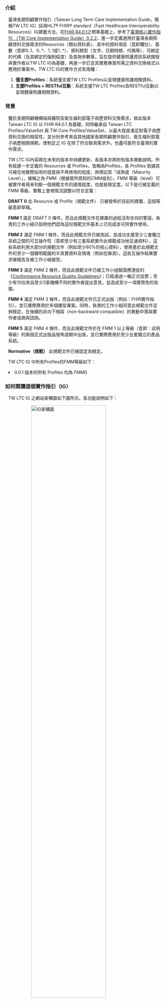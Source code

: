 ### 介紹

<div style="padding-left: 10px;">
<p>臺灣長期照顧實作指引（Taiwan Long Term Care Implementation Guide，簡稱TW LTC IG）採用HL7® FHIR® standard（Fast Healthcare Interoperability Resources）IG建置方法，在<a href="http://hl7.org/fhir/R4/"  target="_blank">FHIR R4.0.1</a>之標準基礎上，參考了<a href="https://twcore.mohw.gov.tw/ig/twcore/index.html" target="_blank">臺灣核心實作指引 （TW Core Implementation Guide）0.2.2</a>，進一步定義適用於臺灣長期照顧資料交換需求的Resources（類似資料表）、其中的資料項目（意即欄位）、基數（意即0..1、0..*、1..1或1..*）、資料類型（文字、日期時間、代碼等）、可綁定的代碼（及其綁定的強制程度）及查詢參數等，旨在提供健康照護資訊系統開發與實作者以TW LTC IG為基礎，再進一步訂定其實務專案所需之資料交換格式以應用於專案中。TW LTC IG的實作方式有兩種：</p>
<ol>
<li><strong>僅支援Profiles</strong>：系統僅支援TW LTC Profiles以呈現健康照護相關資料。</li>
<li><strong>支援Profiles + RESTful互動</strong>：系統支援TW LTC Profiles及RESTful互動以呈現健康照護相關資料。</li>
</ol>
</div>

### 背景

<div style="padding-left: 10px;">
<p>鑒於長期照顧機構端與醫院及衛生福利部電子病歷資料交換需求，故此版本 Taiwan LTC IG 以 FHIR R4.0.1 為基礎，同時繼承自 Taiwan LTC Profiles/ValueSet 與 TW Core Profiles/ValueSet，以最大程度滿足對電子病歷資料交換的相容性，並分別參考來自其他國家長期照顧實作指引、衛生福利部電子病歷相關規範，使制定之 IG 在除了符合聯測需求外，也盡可能符合臺灣的實作需求。</p>
<p>TW LTC IG內容將在未來的版本中持續更新，各版本亦將附有版本異動說明。所有經進一步定義的 Resources 或 Profiles，皆稱為Profiles，各 Profiles 依據其可被在地實際採用的程度與不再修改的程度，將標記其「成熟度（Maturity Level）」，被稱之為 FMM（根據眾所周知的CMM级別）。FMM 等級（level）可被實作者用来判斷一個規範文件的進階程度，也就是穩定度。以下是已被定義的 FMM 等級，實務上會視情況調整以符合定義：</p>
<p><strong>DRAFT 0</strong> 此 Resource 或 Profile（規範文件） 已被發佈於目前的建置，這個等級意即草稿。</p>
<p><strong>FMM 1</strong> 滿足 DRAFT 0 條件，而且此規範文件在建置的過程沒有任何的警語，負責的工作小組已指明他們認為這份規範文件基本上已完成並可供實作使用。</p>
<p><strong>FMM 2</strong> 滿足 FMM 1 條件，而且此規範文件已被測試，並成功支援至少三套獨立系統之間的可互操作性（意即至少有三套系統實作此規範成功地互通資料），這些系統利用大部分的規範文件（例如至少80%的核心資料），使用基於此規範文件的至少一個聲明範圍的半真實資料及情境（例如在聯測）。這些互操作結果要求被報告及被工作小組接受。</p>
<p><strong>FMM 3</strong> 滿足 FMM 2 條件，而且此規範文件已被工作小组驗證應遵從的《<a href="https://confluence.hl7.org/display/FHIR/Conformance+QA+Criteria">Conformance Resource Quality Guidelines</a>》；已經通過一輪正式投票；至少有10位來自至少3家機構不同的實作者提出意見，並造成至少一項實質性的改變。</p>
<p><strong>FMM 4</strong> 滿足 FMM 3 條件，而且此規範文件已正式出版（例如：FHIR實作指引），並已實際應用於多個雛型專案。同時，負責的工作小組同意此規範文件足夠穩定，在後續的非向下相容（non-backward compatible）的異動中需與實作者協商與諮詢。</p>
<p><strong>FMM 5</strong> 滿足 FMM 4 條件，而且此規範文件於在 FMM 1 以上等級（意即：試用等級）的兩個正式出版品發佈週期中出版，並已實際應用於至少五套獨立的產品系統。</p>
<p><strong>Normative（規範）</strong> 此規範文件已被認定為穩定。</p>

<p>TW LTC IG 中所有Profiles的FMM等級如下：


<li>0.0.1 版本的所有 Profiles 均為 FMM0</li>
</p>
</div>

### 如何閱讀這個實作指引（IG）

<div  style="padding-left: 10px;">
<p> TW LTC IG 之網站架構圖如下圖所示。各功能說明如下：</p>

<img class="figure-img img-responsive img-rounded center-block" src="index/structure.jpg" alt="IG架構圖" style="display: block;margin-left: auto;margin-right: auto;width: 70%;"/>
<div style="clear:both;"></div>

<ul>
  <li><strong><a href="index.html">應用說明</a></strong>：TW LTC IG 介紹及背景說明。</li>
  <li><strong><a href="artifacts.html">規範文件</a></strong>
  <ul>
    <li><strong><a href="capabilitystatements.html">能力聲明</a>
      </strong>：應用 TW LTC IG 於建置業務目的使用的 FHIR Server 時，該 FHIR Server 必須及建議應該支援的操作功能。
    </li>
    <li><strong><a href="searchparameters-and-operation.html">查詢參數及操作定義</a>
      </strong>：查詢 FHIR Server 的 Profiles時，針對各 Profiles可使用的查詢參數及操作定義。
    </li>
    <li><strong><a href="models.html">邏輯模型</a>
      </strong>：TW LTC IG 的所有邏輯模型（Logical Models），各邏輯模型會定義相應情境下使用的所有資料欄位。為了便於實作者快速理解，資料欄位會使用易於理解的命名，實作者再透過邏輯模型中的功能頁籤「Mappings」瞭解各資料欄位實際使用本IG的哪個Profiles的哪個資料項目（element）。
    </li>
      <li><strong><a href="profiles-and-extensions.html">FHIR Profiles及Extensions</a></strong>：
          <ul>
              <li>TW LTC IG 的所有 Profiles 之定義與範例及Extensions。</li>
              <li>各資料項目不同實作強制程度的 Terminology。</li>
              <li>各資料項目的限制（Constraints）。</li>
              <li>查詢依據 TW LTC IG 實作之 FHIR Server 的特定 Profiles 時，可使用的查詢參數。</li>
              <li>有哪些 Profiles 具有查詢參數以及 Server 必須支援哪些必要的查詢參數功能。</li>
          </ul>
        </li>
    <li><strong><a href="terminologies.html">專門術語</a>
      </strong>：TW LTC IG網站所使用的專門術語，包括代碼系統（Code Systems）及值集（Value Sets），內容主要依據全國專門術語服務平臺（TW terminology services）與長期照顧情境使用之術語建置。
    </li>
  </ul>
  </li>
  <li><strong><a href="examples.html">範例</a></strong>：遵從 TW LTC IG 所定義 Profiles 之範例。</li>
  <li><strong><a href="downloads.html">結構定義與範例檔下載</a></strong>：實作者若不偏好使用 FHIR RESTful API 驗證資料是否遵從 Profiles，可直接下載所需的格式驗證檔，包括 XML、JSON 及 Turtle 三種格式，亦可於此下載完整範例。</li>
  <li><strong><a href="security.html">安全性</a></strong>：主要說明採用 TW LTC IG 網站進行實作時，有關資料存取授權的作法。</li>
  <li><strong><a href="validates.html">驗證教學</a></strong>：如何驗證實作檔是否遵從 TW LTC IG 規範。</li>
  <!-- <li><strong><a href="https://twcore.mohw.gov.tw/ig/twcore/history.html">版本異動</a></strong>：若 TW LTC IG 網站的版本有所異動，皆可透過<a href="https://twcore.mohw.gov.tw/ig/twcore/history.html">異動說明頁</a>得以瞭解版本間的異動差異。</li> -->
</ul>
</div>


### 作者與貢獻者
<div  style="padding-left: 10px;">
<table class="grid rwd-table">
	<thead>
		<tr class="header">
			<th style="width:10%; vertical-align: middle;">角色</th>
      <th style="width:10%; vertical-align: middle;">貢獻版次</th>
			<th style="width:25%; vertical-align: middle;">機構名稱</th>
			<th style="width:15%; vertical-align: middle;">姓名</th>
			<th style="width:30%; vertical-align: middle;">所屬單位</th>
			<th style="vertical-align: middle;">聯絡方式</th>
		</tr>
	</thead>
	<tbody>
			<tr>
        <td style="vertical-align: middle;">作者</td>
            <td style="vertical-align: middle;">v0.0.1</td>
        <td rowspan="2" style="vertical-align: middle;">MI-TW 臺灣醫學資訊聯測松<br />
        （Medical Informatics Taiwan Connectathon, MI-TW Connectathon）</td>
        <td style="vertical-align: middle;">楊宇凡（Yu-Fan Yang）</td>
        <td style="vertical-align: middle;">矽塔資訊服務有限公司<br />
        （Sitatech Information Services Co., Ltd）</td>
        <td style="vertical-align: middle;">
          <a href="mailto:ceo@sita.tech">ceo@sita.tech</a>
        </td>
			</tr>
      <tr>
        <td style="vertical-align: middle;">貢獻者</td>
            <td style="vertical-align: middle;">v0.0.1</td>
        <!-- <td rowspan="2" style="vertical-align: middle;">MI-TW 臺灣醫學資訊聯測松<br />
        （Medical Informatics Taiwan Connectathon,MI-TW Connectathon）</td> -->
        <td style="vertical-align: middle;">黃薰慧（Hsun-Hui Huang）</td>
        <td style="vertical-align: middle;">財團法人資訊工業策進會 - 數位轉型研究院<br >（Institute for Information Industry - Digital Transformation Research Institute）</td>
        <td style="vertical-align: middle;">
          <a href="mailto:beatrice@iii.org.tw">beatrice@iii.org.tw</a>
        </td>
			</tr>
	</tbody>
</table>
</div>